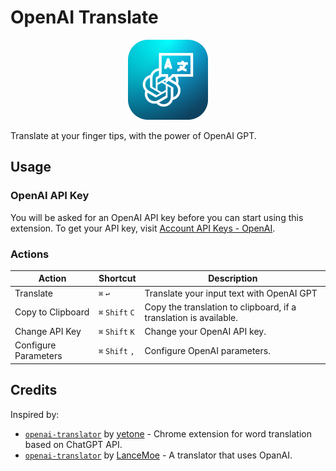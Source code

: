 # OpenAI Translate

<p align="center">
  <img src="./assets/icon.png" alt="" height="128" width="128" />
</p>

Translate at your finger tips, with the power of OpenAI GPT.

## Usage

### OpenAI API Key

You will be asked for an OpenAI API key before you can start using this extension. To get your API key, visit [Account API Keys - OpenAI](https://platform.openai.com/account/api-keys).

### Actions

| Action               | Shortcut        | Description                                                       |
| -------------------- | --------------- | ----------------------------------------------------------------- |
| Translate            | `⌘` `↩`         | Translate your input text with OpenAI GPT                         |
| Copy to Clipboard    | `⌘` `Shift` `C` | Copy the translation to clipboard, if a translation is available. |
| Change API Key       | `⌘` `Shift` `K` | Change your OpenAI API key.                                       |
| Configure Parameters | `⌘` `Shift` `,` | Configure OpenAI parameters.                                      |

## Credits

Inspired by:

- [`openai-translator`](https://github.com/yetone/openai-translator) by [yetone](https://github.com/yetone) - Chrome extension for word translation based on ChatGPT API.
- [`openai-translator`](https://github.com/LanceMoe/openai-translator) by [LanceMoe](https://github.com/LanceMoe) - A translator that uses OpanAI.
